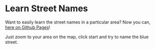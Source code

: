 # Learn Street Names

Want to easily learn the street names in a particular area? Now you can, [here on Github Pages](https://grinsekotze.github.io/StreetNames/)!

Just zoom to your area on the map, click start and try to name the blue street.
